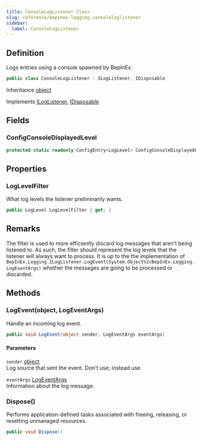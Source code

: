 ```yaml
---
title: ConsoleLogListener Class
slug: reference/bepinex.logging.consoleloglistener
sidebar:
  label: ConsoleLogListener
---
```


## Definition

Logs entries using a console spawned by BepInEx.

```csharp title="C#"
public class ConsoleLogListener : ILogListener, IDisposable
```

Inheritance [object](https://learn.microsoft.com/dotnet/api/system.object/)

Implements [ILogListener](../bepinex.logging.iloglistener/), [IDisposable](https://learn.microsoft.com/dotnet/api/system.idisposable/)

## Fields

### ConfigConsoleDisplayedLevel

```csharp title="C#"
protected static readonly ConfigEntry<LogLevel> ConfigConsoleDisplayedLevel
```

## Properties

### LogLevelFilter

What log levels the listener preliminarily wants.

```csharp title="C#"
public LogLevel LogLevelFilter { get; }
```

## Remarks

The filter is used to more efficiently discard log messages that aren't being listened to. As such, the filter should represent the log levels that the listener will always want to process. It is up to the the implementation of `BepInEx.Logging.ILogListener.LogEvent(System.Object%2cBepInEx.Logging.LogEventArgs)` whether the messages are going to be processed or discarded.

## Methods

### LogEvent(object, LogEventArgs)

Handle an incoming log event.

```csharp title="C#"
public void LogEvent(object sender, LogEventArgs eventArgs)
```

#### Parameters

`sender` [object](https://learn.microsoft.com/dotnet/api/system.object/)  
Log source that sent the event. Don't use; instead use <xref href="BepInEx.Logging.LogEventArgs.Source" data-throw-if-not-resolved="false"></xref>

`eventArgs` [LogEventArgs](../bepinex.logging.logeventargs/)  
Information about the log message.

### Dispose()

Performs application-defined tasks associated with freeing, releasing, or resetting unmanaged resources.

```csharp title="C#"
public void Dispose()
```
